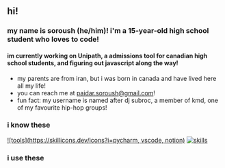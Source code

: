 ## hi! 

### my name is soroush (he/him)! i'm a 15-year-old high school student who loves to code!
#### im currently working on Unipath, a admissions tool for canadian high school students, and figuring out javascript along the way!

* my parents are from iran, but i was born in canada and have lived here all my life!
* you can reach me at paidar.soroush@gmail.com!
* fun fact: my username is named after dj subroc, a member of kmd, one of my favourite hip-hop groups!
### i know these

[![tools](https://skillicons.dev/icons?i=pycharm, vscode, notion)](https://skillicons.dev)
[![skills](https://skillicons.dev/icons?i=py,js,html,css)](https://skillicons.dev)

### i use these
